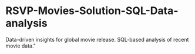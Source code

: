 # RSVP-Movies-Solution-SQL-Data-analysis
Data-driven insights for global movie release. SQL-based analysis of recent movie data."
